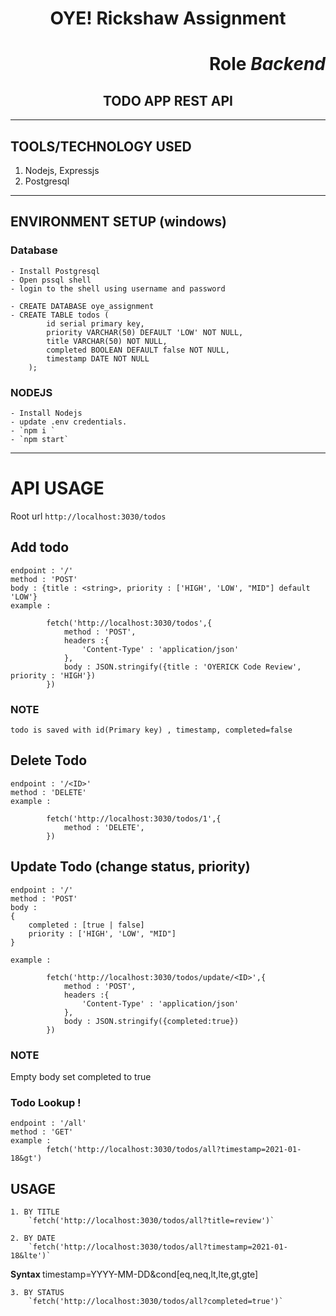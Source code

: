 
# <center> OYE! Rickshaw Assignment</center> #
# <p align = "right" > Role <i> Backend </i> </p> # 
## <center> TODO APP REST API ###

---
## TOOLS/TECHNOLOGY USED ##
1. Nodejs, Expressjs
2. Postgresql

---

## ENVIRONMENT SETUP (windows)
### Database 
	- Install Postgresql
	- Open pssql shell
	- login to the shell using username and password
	
	- CREATE DATABASE oye_assignment
	- CREATE TABLE todos (
			id serial primary key,
			priority VARCHAR(50) DEFAULT 'LOW' NOT NULL,
			title VARCHAR(50) NOT NULL, 
			completed BOOLEAN DEFAULT false NOT NULL, 
			timestamp DATE NOT NULL
		);



### NODEJS
	- Install Nodejs
	- update .env credentials.
	- `npm i `
	- `npm start`


---
# API USAGE
   Root url `http://localhost:3030/todos`
 
##  Add todo
	endpoint : '/'
	method : 'POST'
	body : {title : <string>, priority : ['HIGH', 'LOW', "MID"] default 'LOW'}
	example :

			fetch('http://localhost:3030/todos',{
				method : 'POST',
				headers :{
					'Content-Type' : 'application/json'
				},
				body : JSON.stringify({title : 'OYERICK Code Review', priority : 'HIGH'})
			})
		

### NOTE 
    todo is saved with id(Primary key) , timestamp, completed=false


## Delete Todo
	endpoint : '/<ID>'
	method : 'DELETE'
	example :

			fetch('http://localhost:3030/todos/1',{
				method : 'DELETE',
			})
		

## Update Todo (change status, priority)
	endpoint : '/'
	method : 'POST'
	body :
	{
		completed : [true | false] 
		priority : ['HIGH', 'LOW', "MID"]
	}	
	
	example :
		
			fetch('http://localhost:3030/todos/update/<ID>',{
				method : 'POST',
				headers :{
					'Content-Type' : 'application/json'
				},
				body : JSON.stringify({completed:true})
			})
		

### NOTE
Empty body set completed to true


### Todo Lookup ! 
	endpoint : '/all'
	method : 'GET'
	example :
			fetch('http://localhost:3030/todos/all?timestamp=2021-01-18&gt')

## USAGE
	
	1. BY TITLE
		`fetch('http://localhost:3030/todos/all?title=review')`

	2. BY DATE
		`fetch('http://localhost:3030/todos/all?timestamp=2021-01-18&lte')`

<b> Syntax </b>  timestamp=YYYY-MM-DD&cond[eq,neq,lt,lte,gt,gte]

	3. BY STATUS
		`fetch('http://localhost:3030/todos/all?completed=true')`




